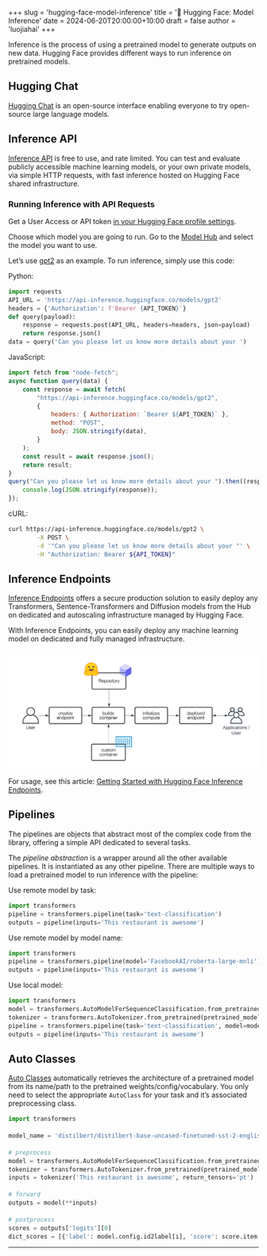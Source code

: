+++
slug = 'hugging-face-model-inference'
title = '🤗 Hugging Face: Model Inference'
date = 2024-06-20T20:00:00+10:00
draft = false
author = 'luojiahai'
+++

Inference is the process of using a pretrained model to generate outputs on new data. Hugging Face provides different
ways to run inference on pretrained models.

## Hugging Chat

[Hugging Chat](https://huggingface.co/chat/) is an open-source interface enabling everyone to try open-source large
language models.

## Inference API

[Inference API](https://huggingface.co/docs/api-inference/) is free to use, and rate limited. You can test and evaluate
publicly accessible machine learning models, or your own private models, via simple HTTP requests, with fast inference
hosted on Hugging Face shared infrastructure.

### Running Inference with API Requests

Get a User Access or API token [in your Hugging Face profile settings](https://huggingface.co/settings/tokens).

Choose which model you are going to run. Go to the [Model Hub](https://huggingface.co/models) and select the model you
want to use.

Let’s use [gpt2](https://huggingface.co/gpt2) as an example. To run inference, simply use this code:

Python:

```python
import requests
API_URL = 'https://api-inference.huggingface.co/models/gpt2'
headers = {'Authorization': f'Bearer {API_TOKEN}'}
def query(payload):
    response = requests.post(API_URL, headers=headers, json=payload)
    return response.json()
data = query('Can you please let us know more details about your ')
```

JavaScript:

```javascript
import fetch from "node-fetch";
async function query(data) {
    const response = await fetch(
        "https://api-inference.huggingface.co/models/gpt2",
        {
            headers: { Authorization: `Bearer ${API_TOKEN}` },
            method: "POST",
            body: JSON.stringify(data),
        }
    );
    const result = await response.json();
    return result;
}
query("Can you please let us know more details about your ").then((response) => {
    console.log(JSON.stringify(response));
});
```

cURL:

```bash
curl https://api-inference.huggingface.co/models/gpt2 \
        -X POST \
        -d '"Can you please let us know more details about your "' \
        -H "Authorization: Bearer ${API_TOKEN}"
```

## Inference Endpoints

[Inference Endpoints](https://huggingface.co/docs/inference-endpoints/) offers a secure production solution to easily
deploy any Transformers, Sentence-Transformers and Diffusion models from the Hub on dedicated and autoscaling
infrastructure managed by Hugging Face.

With Inference Endpoints, you can easily deploy any machine learning model on dedicated and fully managed
infrastructure.

![](images/creation_flow.png)

For usage, see this article: [Getting Started with Hugging Face Inference Endpoints](https://huggingface.co/blog/inference-endpoints).

## Pipelines

The pipelines are objects that abstract most of the complex code from the library, offering a simple API dedicated to
several tasks.

The *pipeline abstraction* is a wrapper around all the other available pipelines. It is instantiated as any other
pipeline. There are multiple ways to load a pretrained model to run inference with the pipeline:

Use remote model by task:

```python
import transformers
pipeline = transformers.pipeline(task='text-classification')
outputs = pipeline(inputs='This restaurant is awesome')
```

Use remote model by model name:

```python
import transformers
pipeline = transformers.pipeline(model='FacebookAI/roberta-large-mnli')
outputs = pipeline(inputs='This restaurant is awesome')
```

Use local model:

```python
import transformers
model = transformers.AutoModelForSequenceClassification.from_pretrained(pretrained_model_name_or_path='path/to/model')
tokenizer = transformers.AutoTokenizer.from_pretrained(pretrained_model_name_or_path='path/to/model')
pipeline = transformers.pipeline(task='text-classification', model=model, tokenizer=tokenizer)
outputs = pipeline(inputs='This restaurant is awesome')
```

## Auto Classes

[Auto Classes](https://huggingface.co/docs/transformers/model_doc/auto) automatically retrieves the architecture of a
pretrained model from its name/path to the pretrained weights/config/vocabulary. You only need to select the appropriate
`AutoClass` for your task and it’s associated preprocessing class.

```python
import transformers

model_name = 'distilbert/distilbert-base-uncased-finetuned-sst-2-english'

# preprocess
model = transformers.AutoModelForSequenceClassification.from_pretrained(pretrained_model_name_or_path=model_name)
tokenizer = transformers.AutoTokenizer.from_pretrained(pretrained_model_name_or_path=model_name)
inputs = tokenizer('This restaurant is awesome', return_tensors='pt')

# forward
outputs = model(**inputs)

# postprocess
scores = outputs['logits'][0]
dict_scores = [{'label': model.config.id2label[i], 'score': score.item()} for i, score in enumerate(scores)]
```

---
